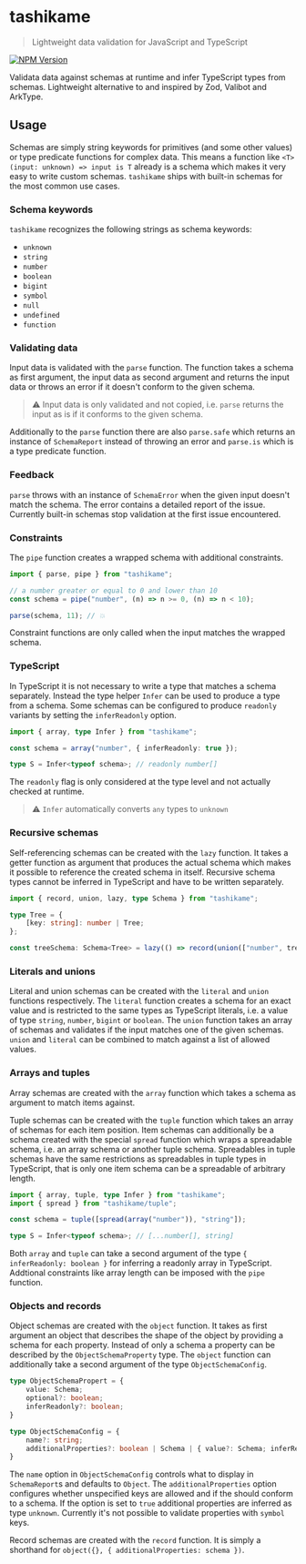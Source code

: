 # tashikame

> Lightweight data validation for JavaScript and TypeScript

[![NPM Version][npm-image]][npm-url]

[npm-image]: https://img.shields.io/npm/v/tashikame.svg
[npm-url]: https://npmjs.org/package/tashikame

Validata data against schemas at runtime and infer TypeScript types from schemas. Lightweight alternative to and inspired by Zod, Valibot and ArkType.

## Usage

Schemas are simply string keywords for primitives (and some other values) or type predicate functions for complex data. This means a function like `<T>(input: unknown) => input is T` already is a schema which makes it very easy to write custom schemas. `tashikame` ships with built-in schemas for the most common use cases.

### Schema keywords

`tashikame` recognizes the following strings as schema keywords:

- `unknown`
- `string`
- `number`
- `boolean`
- `bigint`
- `symbol`
- `null`
- `undefined`
- `function`

### Validating data

Input data is validated with the `parse` function. The function takes a schema as first argument, the input data as second argument and returns the input data or throws an error if it doesn't conform to the given schema.

> :warning: Input data is only validated and not copied, i.e. `parse` returns the input as is if it conforms to the given schema.

Additionally to the `parse` function there are also `parse.safe` which returns an instance of `SchemaReport` instead of throwing an error and `parse.is` which is a type predicate function.

### Feedback

`parse` throws with an instance of `SchemaError` when the given input doesn't match the schema. The error contains a detailed report of the issue. Currently built-in schemas stop validation at the first issue encountered.

### Constraints

The `pipe` function creates a wrapped schema with additional constraints.

```typescript
import { parse, pipe } from "tashikame";

// a number greater or equal to 0 and lower than 10
const schema = pipe("number", (n) => n >= 0, (n) => n < 10);

parse(schema, 11); // 💥
```

Constraint functions are only called when the input matches the wrapped schema.

### TypeScript

In TypeScript it is not necessary to write a type that matches a schema separately. Instead the type helper `Infer` can be used to produce a type from a schema. Some schemas can be configured to produce `readonly` variants by setting the `inferReadonly` option.

```typescript
import { array, type Infer } from "tashikame";

const schema = array("number", { inferReadonly: true });

type S = Infer<typeof schema>; // readonly number[]
```

The `readonly` flag is only considered at the type level and not actually checked at runtime.

> :warning: `Infer` automatically converts `any` types to `unknown`

### Recursive schemas

Self-referencing schemas can be created with the `lazy` function. It takes a getter function as argument that produces the actual schema which makes it possible to reference the created schema in itself. Recursive schema types cannot be inferred in TypeScript and have to be written separately.

```typescript
import { record, union, lazy, type Schema } from "tashikame";

type Tree = {
	[key: string]: number | Tree;
};

const treeSchema: Schema<Tree> = lazy(() => record(union(["number", treeSchema])));
```

### Literals and unions
Literal and union schemas can be created with the `literal` and `union` functions respectively. The `literal` function creates a schema for an exact value and is restricted to the same types as TypeScript literals, i.e. a value of type `string`, `number`, `bigint` or `boolean`. The `union` function takes an array of schemas and validates if the input matches one of the given schemas. `union` and `literal` can be combined to match against a list of allowed values.

### Arrays and tuples

Array schemas are created with the `array` function which takes a schema as argument to match items against.

Tuple schemas can be created with the `tuple` function which takes an array of schemas for each item position. Item schemas can additionally be a schema created with the special `spread` function which wraps a spreadable schema, i.e. an array schema or another tuple schema. Spreadables in tuple schemas have the same restrictions as spreadables in tuple types in TypeScript, that is only one item schema can be a spreadable of arbitrary length.

```typescript
import { array, tuple, type Infer } from "tashikame";
import { spread } from "tashikame/tuple";

const schema = tuple([spread(array("number")), "string"]);

type S = Infer<typeof schema>; // [...number[], string]
```

Both `array` and `tuple` can take a second argument of the type `{ inferReadonly: boolean }` for inferring a readonly array in TypeScript. Addtional constraints like array length can be imposed with the `pipe` function.

### Objects and records
Object schemas are created with the `object` function. It takes as first argument an object that describes the shape of the object by providing a schema for each property. Instead of only a schema a property can be described by the `ObjectSchemaProperty` type. The `object` function can additionally take a second argument of the type `ObjectSchemaConfig`.

```typescript
type ObjectSchemaPropert = {
	value: Schema;
	optional?: boolean;
	inferReadonly?: boolean;
}

type ObjectSchemaConfig = {
	name?: string;
	additionalProperties?: boolean | Schema | { value?: Schema; inferReadonly?: boolean };
}
```

The `name` option in `ObjectSchemaConfig` controls what to display in `SchemaReport`s and defaults to `Object`. The `additionalProperties` option configures whether unspecified keys are allowed and if the should conform to a schema. If the option is set to `true` additional properties are inferred as type `unknown`. Currently it's not possible to validate properties with `symbol` keys.

Record schemas are created with the `record` function. It is simply a shorthand for `object({}, { additionalProperties: schema })`.
